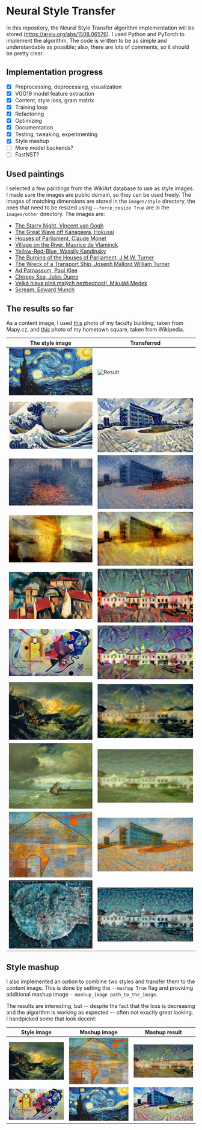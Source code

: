 # Neural Style Transfer
In this repository, the Neural Style Transfer algorithm implementation will be stored (https://arxiv.org/abs/1508.06576). 
I used Python and PyTorch to implement the algorithm. The code is written to be as simple and understandable as possible;
also, there are lots of comments, so it should be pretty clear.

## Implementation progress
- [x] Preprocessing, deprocessing, visualization
- [x] VGG19 model feature extraction
- [x] Content, style loss, gram matrix
- [x] Training loop
- [x] Refactoring
- [x] Optimizing
- [x] Documentation
- [x] Testing, tweaking, experimenting
- [x] Style mashup
- [ ] More model backends?
- [ ] FastNST?

## Used paintings
I selected a few paintings from the WikiArt database to use as style images. I made sure the images are public domain,
so they can be used freely. The images of matching dimensions are stored in the ```images/style``` directory, the 
ones that need to be resized using ```--force_resize True``` are in the ```images/other``` directory. The images are:

- [The Starry Night, Vincent van Gogh](https://www.wikiart.org/en/vincent-van-gogh/the-starry-night-1889)
- [The Great Wave off Kanagawa, Hokusai](https://www.wikiart.org/en/katsushika-hokusai/the-great-wave-of-kanagawa-1831)
- [Houses of Parliament, Claude Monet](https://www.wikiart.org/en/claude-monet/houses-of-parliament)
- [Village on the River, Maurice de Vlaminck](https://www.wikiart.org/en/maurice-de-vlaminck/village-on-the-river-1915)
- [Yellow-Red-Blue, Wassily Kandinsky](https://www.wikiart.org/en/wassily-kandinsky/yellow-red-blue-1925)
- [The Burning of the Houses of Parliament, J.M.W. Turner](https://www.wikiart.org/en/william-turner/the-burning-of-the-houses-of-parliament-3)
- [The Wreck of a Transport Ship, Joseph Mallord William Turner](https://www.wikiart.org/en/william-turner/the-wreck-of-a-transport-ship)
- [Ad Parnassum, Paul Klee](https://www.wikiart.org/en/paul-klee/to-the-parnassus-1932)
- [Choppy Sea, Jules Dupre](https://www.wikiart.org/en/jules-dupre/choppy-sea-1870)
- [Velká hlava plná malých nezbedností, Mikuláš Medek](https://commons.wikimedia.org/wiki/File:16._Mikul%C3%A1%C5%A1_Medek,_Velk%C3%A1_hlava_pln%C3%A1_mal%C3%BDch_nezbednost%C3%AD_(1960),_N%C3%A1rodn%C3%AD_galerie_v_Praze.jpg)
- [Scream, Edward Munch](https://www.wikiart.org/en/edvard-munch/the-scream-1893)

## The results so far
As a content image, I used [this](https://d48-a.sdn.cz/d_48/c_img_G_C/1Mrp8w.jpeg) photo of my faculty building, 
taken from Mapy.cz, and [this](https://cs.wikipedia.org/wiki/Brunt%C3%A1l#/media/Soubor:Brunt%C3%A1l,_n%C3%A1m%C4%9Bst%C3%AD_M%C3%ADru_01.jpg) 
photo of my hometown square, taken from Wikipedia.

| The style image                                                             | Transferred                               |
|-----------------------------------------------------------------------------|-------------------------------------------|
| ![The Starry Night](images/style/starrynight.jpg)                           | ![Result](results/fei_starry_night.png)   |
| ![The Great Wave off Kanagawa](images/style/wave.jpg)                       | ![Result](results/fei_wave.png)           |
| ![Houses of Parliament](images/style/parlament.jpg)                         | ![Result](results/fei_parliament.png)     |
| ![The Burning of the Houses of Lords and Commons](images/style/burning.jpg) | ![Result](results/fei_burning.jpg)        |
| ![Village on the River](images/style/village.jpg)                           | ![Result](results/square_village.jpg)     |
| ![Yellow-Red-Blue](images/style/abstraction.jpg)                            | ![Result](results/square_abstraction.jpg) |
| ![The Wreck of a Transport Ship](images/other/shipwreck.jpg)                | ![Result](results/square_shipwreck.jpg)   |
| ![Choppy Sea](images/other/sea.jpg)                                         | ![Result](results/square_sea.jpg)         |
| ![Ad Parnassum](images/other/parnassum.jpg)                                 | ![Result](results/fei_parnassum.jpg)      |
| ![Velká hlava plná malých nezbedností](images/other/head.jpg)               | ![Result](results/square_head.jpg)        |

## Style mashup
I also implemented an option to combine two styles and transfer them to the content image. This is done by setting
the ```--mashup True``` flag and providing additional mashup image ```--mashup_image path_to_the_image```.

The results are interesting, but -- despite the fact that the loss is decreasing and the algorithm is working as expected -- 
often not exactly great looking. I handpicked some that look decent:

| Style image                                                  | Mashup image                                                                | Mashup result                                             |
|--------------------------------------------------------------|-----------------------------------------------------------------------------|-----------------------------------------------------------|
| ![The Wreck of a Transport Ship](images/other/shipwreck.jpg) | ![Ad Parnassum](images/other/parnassum.jpg)                                 | ![Result](results/square_mashup_shipwreck_parnassum.jpg)  |
| ![Yellow-Red-Blue](images/style/abstraction.jpg)             | ![The Starry Night](images/style/starrynight.jpg)                           | ![Result](results/fei_mashup_starrynight_abstraction.jpg) |


